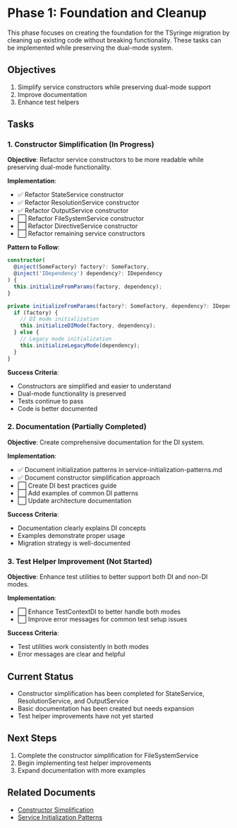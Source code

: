 # Phase 1: Foundation and Cleanup

This phase focuses on creating the foundation for the TSyringe migration by cleaning up existing code without breaking functionality. These tasks can be implemented while preserving the dual-mode system.

## Objectives

1. Simplify service constructors while preserving dual-mode support
2. Improve documentation
3. Enhance test helpers

## Tasks

### 1. Constructor Simplification (In Progress)

**Objective**: Refactor service constructors to be more readable while preserving dual-mode functionality.

**Implementation**:
- ✅ Refactor StateService constructor
- ✅ Refactor ResolutionService constructor
- ✅ Refactor OutputService constructor
- ⬜ Refactor FileSystemService constructor
- ⬜ Refactor DirectiveService constructor
- ⬜ Refactor remaining service constructors

**Pattern to Follow**:
```typescript
constructor(
  @inject(SomeFactory) factory?: SomeFactory,
  @inject('IDependency') dependency?: IDependency
) {
  this.initializeFromParams(factory, dependency);
}

private initializeFromParams(factory?: SomeFactory, dependency?: IDependency): void {
  if (factory) {
    // DI mode initialization
    this.initializeDIMode(factory, dependency);
  } else {
    // Legacy mode initialization
    this.initializeLegacyMode(dependency);
  }
}
```

**Success Criteria**:
- Constructors are simplified and easier to understand
- Dual-mode functionality is preserved
- Tests continue to pass
- Code is better documented

### 2. Documentation (Partially Completed)

**Objective**: Create comprehensive documentation for the DI system.

**Implementation**:
- ✅ Document initialization patterns in service-initialization-patterns.md
- ✅ Document constructor simplification approach
- ⬜ Create DI best practices guide
- ⬜ Add examples of common DI patterns
- ⬜ Update architecture documentation

**Success Criteria**:
- Documentation clearly explains DI concepts
- Examples demonstrate proper usage
- Migration strategy is well-documented

### 3. Test Helper Improvement (Not Started)

**Objective**: Enhance test utilities to better support both DI and non-DI modes.

**Implementation**:
- ⬜ Enhance TestContextDI to better handle both modes
- ⬜ Improve error messages for common test setup issues

**Success Criteria**:
- Test utilities work consistently in both modes
- Error messages are clear and helpful

## Current Status

- Constructor simplification has been completed for StateService, ResolutionService, and OutputService
- Basic documentation has been created but needs expansion
- Test helper improvements have not yet started

## Next Steps

1. Complete the constructor simplification for FileSystemService
2. Begin implementing test helper improvements
3. Expand documentation with more examples

## Related Documents

- [Constructor Simplification](../reference/constructor-simplification.md)
- [Service Initialization Patterns](../reference/service-initialization-patterns.md)